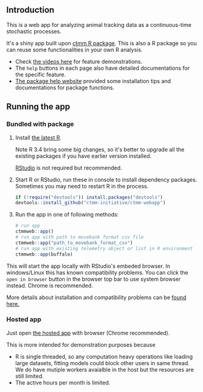 ## Introduction

This is a web app for analyzing animal tracking data as a continuous-time stochastic processes.

It's a shiny app built upon [ctmm R package](https://github.com/ctmm-initiative/ctmm). This is also a R package so you can reuse some functionalities in your own R analysis. 

- Check [the videos here](vignettes/demo.Rmd) for feature demonstrations. 
- The `help` buttons in each page also have detailed documentations for the specific feature.
- [The package help website](https://ctmm-initiative.github.io/ctmm-webapp/) provided some installation tips and documentations for package functions.

## Running the app

### Bundled with package

1. Install [the latest R](https://www.r-project.org/). 

    Note R 3.4 bring some big changes, so it's better to upgrade all the existing packages if you have earlier version installed.
    
    [RStudio](https://www.rstudio.com/products/rstudio/download/) is not required but recommended.

2. Start R or RStudio, run these in console to install dependency packages. Sometimes you may need to restart R in the process.

    ```r
    if (!require("devtools")) install.packages("devtools")
    devtools::install_github("ctmm-initiative/ctmm-webapp")
    ```

3. Run the app in one of following methods:

    ```r
    # run app
    ctmmweb::app()
    # run app with path to movebank format csv file
    ctmmweb::app("path_to_movebank_format_csv")
    # run app with existing telemetry object or list in R environment
    ctmmweb::app(buffalo)
    ```
  This will start the app locally with RStudio's embeded browser. In windows/Linux this has known compatibility problems. You can click the `open in browser` button in the browser top bar to use system browser instead. Chrome is recommended.
  
  More details about installation and compatibility problems can be [found here.](vignettes/installation.Rmd) 

### Hosted app
Just open [the hosted app](https://ctmm.shinyapps.io/ctmmweb/) with browser (Chrome recommended). 

This is more intended for demonstration purposes because

- R is single threaded, so any computation heavy operations like loading large datasets, fitting models could block other users in same thread. We do have mutiple workers avaialble in the host but the resources are still limited.
- The active hours per month is limited. 

